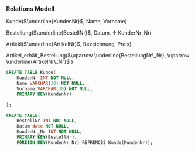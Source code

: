 ### Relations Modell

Kunde($\underline{KundenNr}$, Name, Vorname)

Bestellung($\underline{BestellNr}$, Datum, $\uparrow$ KunderNr_Nr)

Artiekl($\underline{ArtikelNr}$, Bezeichnung, Preis)

Artikel_erhält_Bestellung($\uparrow \underline{BestellungNr\_Nr}, \uparrow \underline{ArtikelNr\_Nr}$ )

```SQL
CREATE TABLE Kunde(
    KundenNr INT NOT NULL,
    Name VARCHAR(30) NOT NULL,
    Vorname VARCHAR(30) NOT NULL,
    PRIMARY KEY(KundenNr)

);

CREATE TABLE(
    BestellNr INT NOT NULL,
    Datum date NOT NULL,
    KundenNr_Nr INT NOT NULL,
    PRIMARY KEY(BestellNr),
    FOREIGN KEY(KundenNr_Nr) REFRENCES Kunde(KundenNr));
```